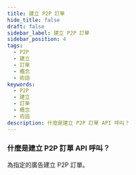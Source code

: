 ```yaml
---
title: 建立 P2P 訂單
hide_title: false
draft: false
sidebar_label: 建立 P2P 訂單
sidebar_position: 4
tags:
  - P2P
  - 建立
  - 訂單
  - 概念
  - 術語
keywords:
  - P2P
  - 建立
  - 訂單
  - 概念
  - 術語
description: 什麼是建立 P2P 訂單 API 呼叫？
---
```


### 什麼是建立 P2P 訂單 API 呼叫？

為指定的廣告建立 P2P 訂單。
